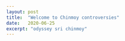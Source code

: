 ```yaml
---
layout: post
title:  "Welcome to Chinmoy controversies"
date:   2020-06-25
excerpt: "odyssey sri chinmoy"
---
```

